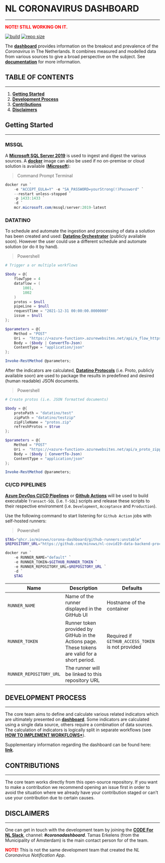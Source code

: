 # **NL CORONAVIRUS DASHBOARD**

---

**<a style="color:red">NOTE! STILL WORKING ON IT.</a>**

[![build](https://img.shields.io/github/workflow/status/minvws/nl-covid19-data-backend-processing/cdb-ci/topic/redesign?label=build&logo=github-actions&logoColor=white)](https://github.com/minvws/nl-covid19-data-backend-processing/blob/topic/redesign/.github/workflows/build-action.yml)
[![repo size](https://img.shields.io/github/repo-size/minvws/nl-covid19-data-backend-processing?logo=github)](https://github.com/minvws/nl-covid19-data-backend-processing)


The **[dashboard](https://coronadashboard.rijksoverheid.nl)** provides information on the breakout and prevalence of the *Coronavirus* in The Netherlands. It combines measured and modelled data from various sources to give a broad perspective on the subject. See **[documentation](docs/)** for more information.

## **TABLE OF CONTENTS**

---

1. **[Getting Started](#**getting-started**)**
2. **[Development Process](#**development-process**)**
3. **[Contributions](#**contributions**)**
4. **[Disclaimers](#**disclaimers**)**

## **Getting Started**

---

### MSSQL

A **[Microsoft SQL Server 2019](https://www.microsoft.com/en-us/evalcenter/evaluate-sql-server-2019)** is used to ingest and digest the various sources. A **[docker](https://docs.docker.com/engine/install/)** image can also be used if no on-premise or cloud solution is available (**[Microsoft](https://hub.docker.com/_/microsoft-mssql-server)**):

>Command Prompt Terminal

```powershell
docker run `
    -e "ACCEPT_EULA=Y" -e "SA_PASSWORD=yourStrong(!)Password" `
    --restart unless-stopped `
    -p 1433:1433 `
    -d `
    mcr.microsoft.com/mssql/server:2019-latest
```

### DATATINO

To schedule and automate the ingestion and processing of data a solution has been created and used: **[Datatino Orchestrator](https://kpmg-nl@dev.azure.com/kpmg-nl/VWS-covid19-migration-project/_git/Datatino)** (publicly available soon). However the user could use a different schedule and automate solution (or do it by hand).

>Powershell

```powershell
# Trigger a or multiple workflows

$body = @{
    flowType = 4
    dataflow = (
        1001,
        1002
    )
    protos = $null
    pipeLine = $null
    requestTime = "2021-12-31 00:00:00.0000000"
    issue = $null
};

$parameters = @{
    Method = "POST"
    Uri =  "https://<azure-function>.azurewebsites.net/api/a_flow_httpstart"
    Body = ($body | ConvertTo-Json) 
    ContentType = "application/json"
};

Invoke-RestMethod @parameters;
```

After the indicators are calculated, **[Datatino Protocols](https://kpmg-nl@dev.azure.com/kpmg-nl/VWS-covid19-migration-project/_git/Datatino)** (i.e. Proto, publicly available soon) are used to package the results in predefined and desired (human readable) JSON documents.

>Powershell

```powershell
# Create protos (i.e. JSON formatted documents) 

$body = @{
    protoPath = "datatino/test"
    zipPath = "datatino/testzip"
    zipFileName = "protos.zip"
    refreshProtos = $true
};

$parameters = @{
    Method = "POST"
    Uri =  "https://<azure-function>.azurewebsites.net/api/a_proto_zipprotos"
    Body = ($body | ConvertTo-Json) 
    ContentType = "application/json"
};

Invoke-RestMethod @parameters;
```

### CI/CD PIPELINES

**[Azure DevOps CI/CD Pipelines](../deploy)** or **[Github Actions](../.github/workflows/build-pipelines.yml)** will be used to build executable `Transact-SQL` (i.e. `T-SQL`) scripts and release these scripts to their respective environment (i.e. `Development`, `Acceptance` and `Production`).

Use the following command to start listening for `Github Action` jobs with self-hosted runners:

> Powershell

```powershell
$TAG="ghcr.io/minvws/corona-dashboard/github-runners:unstable"
$REPOSITORY_URL="https://github.com/minvws/nl-covid19-data-backend-processing"

docker run `
    -e RUNNER_NAME="default" `
    -e RUNNER_TOKEN=$GITHUB_RUNNER_TOKEN `
    -e RUNNER_REPOSITORY_URL=$REPOSITORY_URL `
    -d `
    $TAG
```

|Name|Description|Defaults|
|--|--|--|
|`RUNNER_NAME`|Name of the runner displayed in the GitHub UI|Hostname of the container|
|`RUNNER_TOKEN`|Runner token provided by GitHub in the Actions page. These tokens are valid for a short period.|Required if `GITHUB_ACCESS_TOKEN` is not provided|
|`RUNNER_REPOSITORY_URL`|The runner will be linked to this repository URL||


## **DEVELOPMENT PROCESS**

---

The core team aims to define and calculate various related indicators which are ultimately presented on **[dashboard](https://coronadashboard.rijksoverheid.nl)**. Some indicators are calculated using a single data source, others require a combination of data sources. The calculation of indicators is logically split in separate workflows (see **[HOW TO IMPLEMENT WORKFLOWS*](src/)**).

Supplementary information regarding the dashboard can be 
found here: **[link](https://coronadashboard.rijksoverheid.nl/verantwoording)**.


## **CONTRIBUTIONS**

---

The core team works directly from this open-source repository. If you want to make a contribution we recommend opening an issue first in order to avoid the situation where we already have your contribution staged or can't use your contribution due to certain causes.

## **DISCLAIMERS**

---

One can get in touch with the development team by joining the **[CODE For NL Slack](https://doemee.codefor.nl)**, channel: ***#coronadashboard***. Tamas Erkelens (from the Municipality of Amsterdam) is the main contact person for of the team. 

<a style="color:red">**NOTE!**</a> This is not the same development team that created the *NL Coronavirus Notification App*.